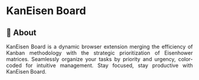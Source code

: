 # KanEisen Board

## 📄 About

<!--
<p align='center'>
  <img alt="Static Badge" src="https://img.shields.io/badge/v.4.1.3-%23323232?style=for-the-badge&logo=jupyter&logoColor=%23f0f1f2&label=Jupyter%20&labelColor=%23323232&color=%23ff9528&logoWidth=50">
  <img alt="Static Badge" src="https://img.shields.io/badge/v.3.11.8-%23323232?style=for-the-badge&logo=python&logoColor=%23f0f1f2&label=Python%20&labelColor=%23323232&color=%23ffcc00&logoWidth=50"">
</p>
-->

<p align='justify'>
KanEisen Board is a dynamic browser extension merging the efficiency of Kanban methodology with the strategic prioritization of Eisenhower matrices. Seamlessly organize your tasks by priority and urgency, color-coded for intuitive management. Stay focused, stay productive with KanEisen Board.
</p>
